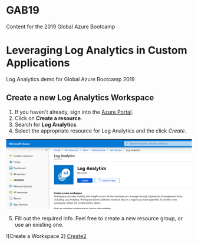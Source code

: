 # GAB19
Content for the 2019 Global Azure Bootcamp


# Leveraging Log Analytics in Custom Applications
Log Analytics demo for Global Azure Bootcamp 2019

## Create a new Log Analytics Workspace

1. If you haven't already, sign into the [Azure Portal](https://portal.azure.com).
2. Click on **Create a resource**. 
3. Search for **Log Analytics**.
4. Select the appropriate resource for Log Analytics and the click *Create*.

![Create A Workspace][Create1]

[Create1]: https://github.com/achance/GAB19/blob/master/Screenshots/CreateWorkspace.PNG?raw=true "Create a Workspace"

5. Fill out the required info. Feel free to create a new resource group, or use an existing one.

![Create a Workspace 2] [Create2]

[Create2]: https://github.com/achance/GAB19/blob/master/Screenshots/CreateWorkspace1.PNG?raw=true "Create a Workspace"




